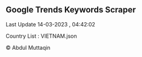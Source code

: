 

## Google Trends Keywords Scraper 
 
Last Update 14-03-2023 , 04:42:02

Country List :
VIETNAM.json



© Abdul Muttaqin 
